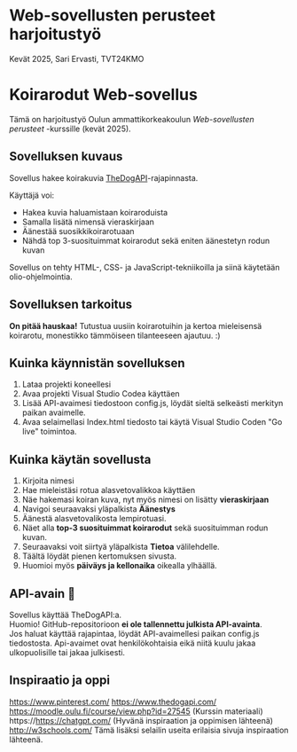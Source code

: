 # Web-sovellusten perusteet harjoitustyö
Kevät 2025, Sari Ervasti, TVT24KMO


# Koirarodut Web-sovellus

Tämä on harjoitustyö Oulun ammattikorkeakoulun _Web-sovellusten perusteet_ -kurssille (kevät 2025).

## Sovelluksen kuvaus

Sovellus hakee koirakuvia [TheDogAPI](https://thedogapi.com/)-rajapinnasta.

Käyttäjä voi:
- Hakea kuvia haluamistaan koiraroduista
- Samalla lisätä nimensä vieraskirjaan
- Äänestää suosikkikoirarotuaan
- Nähdä top 3-suosituimmat koirarodut sekä eniten äänestetyn rodun kuvan

Sovellus on tehty HTML-, CSS- ja JavaScript-tekniikoilla ja siinä käytetään olio-ohjelmointia.

## Sovelluksen tarkoitus

**On pitää hauskaa!**
Tutustua uusiin koirarotuihin ja kertoa mieleisensä koirarotu, monestikko tämmöiseen tilanteeseen ajautuu. :)

## Kuinka käynnistän sovelluksen

1. Lataa projekti koneellesi
2. Avaa projekti Visual Studio Codea käyttäen
3. Lisää API-avaimesi tiedostoon config.js, löydät sieltä selkeästi merkityn paikan avaimelle.
4. Avaa selaimellasi Index.html tiedosto tai käytä Visual Studio Coden "Go live" toimintoa.

## Kuinka käytän sovellusta

1. Kirjoita nimesi
2. Hae mieleistäsi rotua alasvetovalikkoa käyttäen
3. Näe hakemasi koiran kuva, nyt myös nimesi on lisätty **vieraskirjaan**
4. Navigoi seuraavaksi yläpalkista **Äänestys**
5. Äänestä alasvetovalikosta lempirotuasi.
6. Näet alla **top-3 suosituimmat koirarodut** sekä suosituimman rodun kuvan.
7. Seuraavaksi voit siirtyä yläpalkista **Tietoa** välilehdelle.
8. Täältä löydät pienen kertomuksen sivusta.
9. Huomioi myös **päiväys ja kellonaika** oikealla ylhäällä.

## API-avain 🔑

Sovellus käyttää TheDogAPI:a.  
Huomio! GitHub-repositorioon **ei ole tallennettu julkista API-avainta**.  
Jos haluat käyttää rajapintaa, löydät API-avaimellesi paikan config.js tiedostosta.
Api-avaimet ovat henkilökohtaisia eikä niitä kuulu jakaa ulkopuolisille tai jakaa julkisesti.

## Inspiraatio ja oppi

https://www.pinterest.com/
https://www.thedogapi.com/
https://moodle.oulu.fi/course/view.php?id=27545 (Kurssin materiaali)
https://https://chatgpt.com/ (Hyvänä inspiraation ja oppimisen lähteenä)
http://w3schools.com/
Tämä lisäksi selailin useita erilaisia sivuja inspiraation lähteenä.



